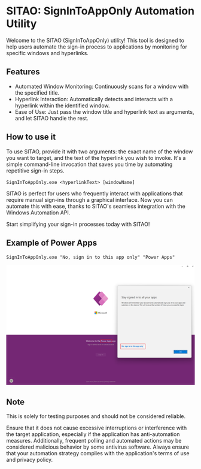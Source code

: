 # SITAO: SignInToAppOnly Automation Utility
Welcome to the SITAO (SignInToAppOnly) utility! This tool is designed to help users automate the sign-in process to applications by monitoring for specific windows and hyperlinks.

## Features
- Automated Window Monitoring: Continuously scans for a window with the specified title.
- Hyperlink Interaction: Automatically detects and interacts with a hyperlink within the identified window.
- Ease of Use: Just pass the window title and hyperlink text as arguments, and let SITAO handle the rest.

## How to use it 
To use SITAO, provide it with two arguments: the exact name of the window you want to target, and the text of the hyperlink you wish to invoke. It's a simple command-line invocation that saves you time by automating repetitive sign-in steps.
```
SignInToAppOnly.exe <hyperlinkText> [windowName]
```
SITAO is perfect for users who frequently interact with applications that require manual sign-ins through a graphical interface. Now you can automate this with ease, thanks to SITAO's seamless integration with the Windows Automation API.

Start simplifying your sign-in processes today with SITAO!


## Example of Power Apps
```
SignInToAppOnly.exe "No, sign in to this app only" "Power Apps"
```
![Alt text](PowerApps.png)

## Note
This is solely for testing purposes and should not be considered reliable.

Ensure that it does not cause excessive interruptions or interference with the target application, especially if the application has anti-automation measures. Additionally, frequent polling and automated actions may be considered malicious behavior by some antivirus software. Always ensure that your automation strategy complies with the application's terms of use and privacy policy.
